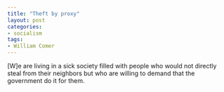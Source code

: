 ```yaml
---
title: "Theft by proxy"
layout: post
categories:
- socialism
tags:
- William Comer
---
```


\[W\]e are living in a sick society filled with people who would not directly steal from their neighbors but who are willing to demand that the government do it for them.